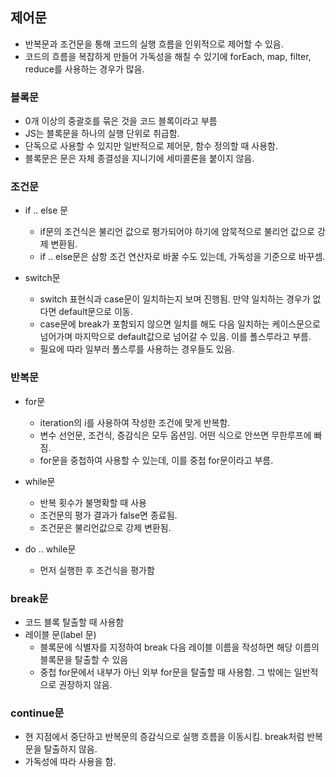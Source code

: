 ## 제어문

- 반복문과 조건문을 통해 코드의 실행 흐름을 인위적으로 제어할 수 있음.
- 코드의 흐름을 복잡하게 만들어 가독성을 해칠 수 있기에 forEach, map, filter, reduce를 사용하는 경우가 많음.

### 블록문

- 0개 이상의 중괄호를 묶은 것을 코드 블록이라고 부름
- JS는 블록문을 하나의 실행 단위로 취급함.
- 단독으로 사용할 수 있지만 일반적으로 제어문, 함수 정의할 때 사용함.
- 블록문은 문은 자체 종결성을 지니기에 세미콜론을 붙이지 않음.

### 조건문

- if .. else 문

  - if문의 조건식은 불리언 값으로 평가되어야 하기에 암묵적으로 불리언 값으로 강제 변환됨.
  - if .. else문은 삼항 조건 연산자로 바꿀 수도 있는데, 가독성을 기준으로 바꾸셈.

- switch문
  - switch 표현식과 case문이 일치하는지 보며 진행됨. 만약 일치하는 경우가 없다면 default문으로 이동.
  - case문에 break가 포함되지 않으면 일치를 해도 다음 일치하는 케이스문으로 넘어가며 마지막으로 default값으로 넘어갈 수 있음. 이를 폴스루라고 부름.
  - 필요에 따라 일부러 폴스루를 사용하는 경우들도 있음.

### 반복문

- for문

  - iteration의 i를 사용하여 작성한 조건에 맞게 반복함.
  - 변수 선언문, 조건식, 증감식은 모두 옵션임. 어떤 식으로 안쓰면 무한루프에 빠짐.
  - for문을 중첩하여 사용할 수 있는데, 이를 중첩 for문이라고 부름.

- while문

  - 반복 횟수가 불명확할 때 사용
  - 조건문의 평가 결과가 false면 종료됨.
  - 조건문은 불리언값으로 강제 변환됨.

- do .. while문

  - 먼저 실행한 후 조건식을 평가함

### break문

- 코드 블록 탈출할 때 사용함
- 레이블 문(label 문)
  - 블록문에 식별자를 지정하여 break 다음 레이블 이름을 작성하면 해당 이름의 블록문을 탈출할 수 있음
  - 중첩 for문에서 내부가 아닌 외부 for문을 탈출할 때 사용함. 그 밖에는 일반적으로 권장하지 않음.

### continue문

- 현 지점에서 중단하고 반복문의 증감식으로 실행 흐름을 이동시킴. break처럼 반복문을 탈출하지 않음.
- 가독성에 따라 사용을 함.
